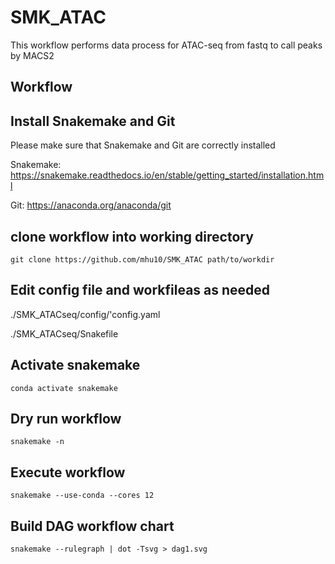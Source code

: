 # SMK_ATAC

This workflow performs data process for ATAC-seq from fastq to call peaks by MACS2


## Workflow



## Install Snakemake and Git

Please make sure that Snakemake and Git are correctly installed

Snakemake: https://snakemake.readthedocs.io/en/stable/getting_started/installation.html

Git: https://anaconda.org/anaconda/git



## clone workflow into working directory

```
git clone https://github.com/mhu10/SMK_ATAC path/to/workdir
```


## Edit config file and workfileas as needed

./SMK_ATACseq/config/'config.yaml

./SMK_ATACseq/Snakefile

## Activate snakemake

```
conda activate snakemake
```

## Dry run workflow

```
snakemake -n
```

## Execute workflow

```
snakemake --use-conda --cores 12
```

## Build DAG workflow chart

```
snakemake --rulegraph | dot -Tsvg > dag1.svg
```
